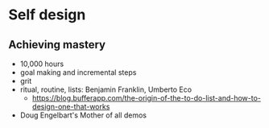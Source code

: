 # Self design

## Achieving mastery

* 10,000 hours
* goal making and incremental steps
* grit
* ritual, routine, lists: Benjamin Franklin, Umberto Eco
  * https://blog.bufferapp.com/the-origin-of-the-to-do-list-and-how-to-design-one-that-works
* Doug Engelbart's Mother of all demos




